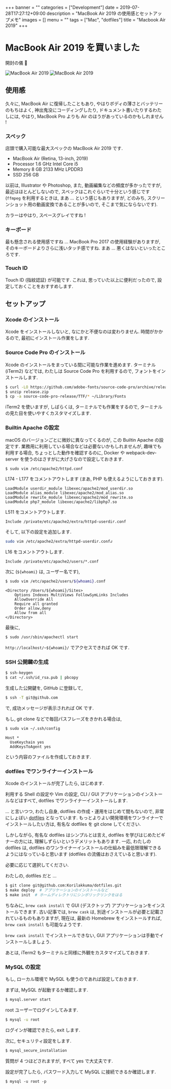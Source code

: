 +++
banner = ""
categories = ["Development"]
date = 2019-07-28T17:27:12+09:00
description = "MacBook Air 2019 の使用感とセットアップメモ"
images = []
menu = ""
tags = ["Mac", "dotfiles"]
title = "Macbook Air 2019"
+++

# MacBook Air 2019 を買いました

開封の儀 🎉

![MacBook Air 2019](https://user-images.githubusercontent.com/4006693/62010053-cc2e9780-b1a0-11e9-9056-e1ad5b550c59.JPG)
![MacBook Air 2019](https://user-images.githubusercontent.com/4006693/62010137-bc638300-b1a1-11e9-8e00-33feae71d71c.JPG)

## 使用感

久々に, MacBook Air に復帰したこともあり, やはりボディの薄さとバッテリーのもちはよく, 神出鬼没にコーディングしたり, ドキュメント書いたりするわたしには, やはり, MacBook Pro よりも Air のほうがあっているのかもしれません !

### スペック

店頭で購入可能な最大スペックの MacBook Air 2019 です.

- MacBook Air (Retina, 13-inch, 2019)
- Processor 1.6 GHz Intel Core i5
- Memory 8 GB 2133 MHz LPDDR3
- SSD 256 GB

以前は, Illustrator や Photoshop, また, 動画編集などの頻度が多かったですが, 最近はほとんどしないので, スペックはこれぐらいで十分という感じです (`ffmpeg` を利用するときは, まあ ... という感じもありますが, どのみち, スクリーンショット用の動画変換であることが多いので, そこまで気にならないです).

カラーはやはり, スペースグレイですね !

### キーボード

最も懸念される使用感ですね ... MacBook Pro 2017 の使用経験がありますが, そのキーボードよりさらに浅いタッチ感ですね. まあ ... 悪くはないといったところです.

### Touch ID

Touch ID (指紋認証) が可能です. これは, 思っていた以上に便利だったので, 設定しておくことをおすすめします.

## セットアップ

### Xcode のインストール

Xcode をインストールしないと, なにかと不便なのは変わりません. 時間がかかるので, 最初にインストール作業をします.

### Source Code Pro のインストール

Xcode のインストールをまっている間に可能な作業を進めます. ターミナル (iTerm2) などでは, わたしは Source Code Pro を利用するので, フォントをインストールします.

```bash
$ curl -LO https://github.com/adobe-fonts/source-code-pro/archive/release.zip
$ unzip release.zip
$ cp -a source-code-pro-release/TTF/* ~/Library/Fonts
```

iTerm2 を使いますが, しばらくは, ターミナルでも作業をするので, ターミナルの見た目を使いやすくカスタマイズします.

### Builtin Apache の設定

macOS のバージョンごとに微妙に異なってくるのが, この Builtin Apache の設定です. 業務用に利用している場合などは必要ないかもしれませんが, 趣味でも利用する場合, ちょっとした動作を確認するのに, Docker や webpack-dev-server を使うのはさすがに大げさなので設定しておきます.

```bash
$ sudo vim /etc/apache2/httpd.conf
```

L174 - L177 をコメントアウトします (まあ, PHP も使えるようにしておきます).

```
LoadModule userdir_module libexec/apache2/mod_userdir.so
LoadModule alias_module libexec/apache2/mod_alias.so
LoadModule rewrite_module libexec/apache2/mod_rewrite.so
LoadModule php7_module libexec/apache2/libphp7.so
```

L511 をコメントアウトします.

```
Include /private/etc/apache2/extra/httpd-userdir.conf
```

そして, 以下の設定を追加します.

```bash
sudo vim /etc/apache2/extra/httpd-userdir.conf↲
```

L16 をコメントアウトします.

```
Include /private/etc/apache2/users/*.conf
```

次に (`${whoami}` は, ユーザー名です),

```bash
$ sudo vim /etc/apache2/users/${whoami}.conf
```

```
<Directory /Users/${whoami}/Sites>
    Options Indexes MultiViews FollowSymLinks Includes
    AllowOverride All
    Require all granted
    Order allow,deny
    Allow from all
</Directory>
```

最後に,

```bash
$ sudo /usr/sbin/apachectl start
```

`http://localhost/~${whoami}/` でアクセスできれば OK です.

### SSH 公開鍵の生成

```bash
$ ssh-keygen
$ cat ~/.ssh/id_rsa.pub | pbcopy
```

生成した公開鍵を, GitHub に登録して,

```bash
$ ssh -T git@github.com
```

で, 成功メッセージが表示されれば OK です.

もし, git clone などで毎回パスフレーズをきかれる場合は,

```bash
$ sudo vim ~/.ssh/config
```

```
Host *
  UseKeychain yes
  AddKeysToAgent yes
```

という内容のファイルを作成しておきます.

### dotfiles でワンライナーインストール

Xcode のインストールが完了したら, はじめます.

利用する Shell の設定や Vim の設定, CLI / GUI アプリケーションのインストールなどはすべて, dotfiles でワンライナーインストールします.

... と言いつつ, わたし自身, dotfiles の作成・運用をはじめて間もないので, 非常にしょぼい [dotfiles](https://github.com/Korilakkuma/dotfiles) となっています. もっとよりよい開発環境をワンライナーでインストールしたい方は, 有名な dotfiles を git clone してください.

しかしながら, 有名な dotfiles はシンプルとは言え, dotfiles を学びはじめたビギナーの方には, 理解しずらいというデメリットもあります. 一応, わたしの dotfiles は, dotfiles のワンライナーインストールの仕組みを最低限理解できるようにはなっていると思います (dotfiles の流儀はおさえていると思います).

必要に応じて選択してください.

わたしの, dotfiles だと ...

```bash
$ git clone git@github.com:Korilakkuma/dotfiles.git
$ make deploy  # アプリケーションのインストールなど
$ make init  # ホームディレクトリにシンボリックリンクをはる
```

ちなみに, `brew cask install` で GUI (デスクトップ) アプリケーションをインストールできます. 古い記事では, `brew cask` は, 別途インストールが必要と記載されているものもありますが, 現在は, 最新の Homebrew をインストールすれば, `brew cask install` も可能なようです.

`brew cask install` でインストールできない, GUI アプリケーションは手動でインストールしましょう.

あとは, iTerm2 もターミナルと同様に外観をカスタマイズしておきます.

### MySQL の設定

もし, ローカル環境で MySQL も使うのであれば設定しておきます.

まずは, MySQL が起動するか確認します.

```bash
$ mysql.server start
```

root ユーザーでログインしてみます.

```bash
$ mysql -u root
```

ログインが確認できたら, exit します.

次に, セキュリティ設定をします.

```bash
$ mysql_secure_installation
```

質問が 4 つほどされますが, すべて yes で大丈夫です.

設定が完了したら, パスワード入力して MySQL に接続できるか確認します.

```
$ mysql -u root -p
```
